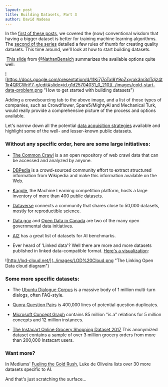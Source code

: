 ```yaml
---
layout: post
title: Building Datasets, Part 3 
author: David Nadeau
---
```


In the [first of these posts](http://blog.innodatalabs.com/building_datasets_part_1/), we covered the (now) conventional wisdom that having a bigger dataset is better for training machine learning algorithms. The [second of the series](http://blog.innodatalabs.com/building_datasets_part_2/) detailed a few rules of thumb for creating quality datasets. This time around, we'll look at how to start building datasets.

 [This slide](https://docs.google.com/presentation/d/11Ki7j7oTxI8Y9pZxyrxk3m3dTdjz4t1ir4QRCWnY7-g/edit#slide=id.g1d25704031_0_210) from [@NathanBenaich](https://twitter.com/NathanBenaich) summarizes the available options quite well: 

![https://docs.google.com/presentation/d/11Ki7j7oTxI8Y9pZxyrxk3m3dTdjz4t1ir4QRCWnY7-g/edit#slide=id.g1d25704031_0_210](../images/cold-start-data-problem.png "How to get started with building datasets")

Adding a crowdsourcing tab to the above image, and a list of those types of companies, such as Crowdflower, Spare5/MightyAI and Mechanical Turk, would really provide a comprehensive picture of the process and options available.

Let's narrow down all the potential [data acquisition strategies](https://medium.com/@muellerfreitag/10-data-acquisition-strategies-for-startups-47166580ee48#.rsab3pb64) available and highlight some of the well- and lesser-known public datasets. 

### Without any specific order, here are some large initiatives:

* [The Common Crawl](http://commoncrawl.org/) is a an open repository of web crawl data that can be accessed and analyzed by anyone.

* [DBPedia](http://wiki.dbpedia.org/services-resources/datasets/dbpedia-datasets) is a crowd-sourced community effort to extract structured information from Wikipedia and make this information available on the Web. 

* [Kaggle](https://www.kaggle.com/datasets), the Machine Learning competition platform, hosts a large inventory of more than 400 public datasets.

* [Dataverse](http://dataverse.org/) connects a community that shares close to 50,000 datasets, mostly for reproductible science.

* [Data.gov](https://www.data.gov/) and [Open Data in Canada](http://open.canada.ca/en/maps/open-data-canada) are two of the many open governmental data initiatives.

* [AI2](http://allenai.org/data.html) has a great list of datasets for AI benchmarks.

* Ever heard of 'Linked data'? Well there are more and more datasets published in linked data-compatible format. [Here's a visualization](http://lod-cloud.net/):

![http://lod-cloud.net/](../images/LOD%20Cloud.png "The Linking Open Data cloud diagram")

### Some more specific datasets:

* The [Ubuntu Dialogue Corpus](https://github.com/rkadlec/ubuntu-ranking-dataset-creator) is a massive body of 1 million multi-turn dialogs, often FAQ-style.

* [Quora Question Pairs](https://data.quora.com/First-Quora-Dataset-Release-Question-Pairs) is 400,000 lines of potential question duplicates.

* [Microsoft Concept Graph](https://concept.research.microsoft.com/Home/Download) contains 85 million "is a" relations for 5 million concepts and 12 million instances. 

* [The Instacart Online Grocery Shopping Dataset 2017](https://tech.instacart.com/3-million-instacart-orders-open-sourced-d40d29ead6f2) This anonymized dataset contains a sample of over 3 million grocery orders from more than 200,000 Instacart users.

### Want more?

In Mediums' [Fueling the Gold Rush](https://medium.com/startup-grind/fueling-the-ai-gold-rush-7ae438505bc2#.8371yne65), Luke de Oliveira lists over 30 more datasets specific to AI.

And that's just scratching the surface...






